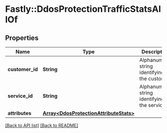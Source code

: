 # Fastly::DdosProtectionTrafficStatsAllOf

## Properties

| Name | Type | Description | Notes |
| ---- | ---- | ----------- | ----- |
| **customer_id** | **String** | Alphanumeric string identifying the customer. | [optional] |
| **service_id** | **String** | Alphanumeric string identifying the service. | [optional] |
| **attributes** | [**Array&lt;DdosProtectionAttributeStats&gt;**](DdosProtectionAttributeStats.md) |  | [optional] |

[[Back to API list]](../../README.md#endpoints) [[Back to README]](../../README.md)

